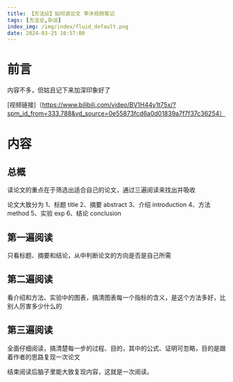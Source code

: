 ```yaml
---
title: 【方法论】如何读论文 李沐视频笔记
tags: [方法论,杂谈]
index_img: /img/index/fluid_default.png
date: 2024-03-25 16:57:00
---
```

# 前言
内容不多，但姑且记下来加深印象好了

[视频链接]（https://www.bilibili.com/video/BV1H44y1t75x/?spm_id_from=333.788&vd_source=0e55873fcd6a0d01839a7f7f37c36254）

# 内容
## 总概
读论文的重点在于筛选出适合自己的论文，通过三遍阅读来找出并吸收

论文大致分为
1、标题 title
2、摘要 abstract
3、介绍 introduction
4、方法 method
5、实验 exp
6、结论 conclusion

## 第一遍阅读
只看标题、摘要和结论，从中判断论文的方向是否是自己所需

## 第二遍阅读
看介绍和方法、实验中的图表，搞清图表每一个指标的含义，是这个方法多好，比别人厉害多少什么的

## 第三遍阅读
全面仔细阅读，搞清楚每一步的过程、目的，其中的公式、证明可忽略，目的是跟着作者的思路复现一次论文

结束阅读后脑子里能大致复现内容，这就是一次阅读。
